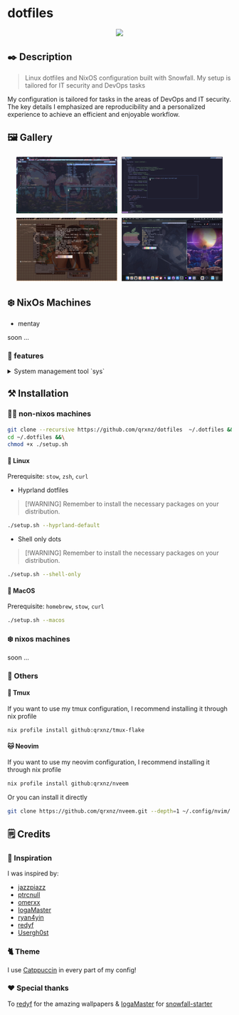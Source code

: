 # dotfiles

<p align="center">
  <a href="https://go-skill-icons.vercel.app/">
    <img src="https://go-skill-icons.vercel.app/api/icons?i=git,neovim,zed,apple,nixos,linux,docker,qemu,hyprland,tmux,kitty" />
  </a>
</p>

## ✒️ Description

> Linux dotfiles and NixOS configuration built with Snowfall. My setup is tailored for IT security and DevOps tasks

My configuration is tailored for tasks in the areas of DevOps and IT security. The key details I emphasized are reproducibility and a personalized experience to achieve an efficient and enjoyable workflow.

## 🖼️ Gallery

<div style="display: flex; justify-content: center; flex-wrap: wrap;">
    <img src="./.github/assets/img/hyprland-nixos-mentay.jpg" style="margin: 5px; width: 45%;">
    <img src="./.github/assets/img/neovim.jpg" style="margin: 5px; width: 45%;">
    <img src="./.github/assets/img/kali.jpg" style="margin: 5px; width: 45%;">
    <img src="./.github/assets/img/macos.jpg" style="margin: 5px; width: 45%;">
</div>

## ❄️ NixOs Machines

- mentay

soon ...

### 🧰 features

<details>
<summary>System management tool `sys`</summary>

Rebuild (in flake directory)

```sh
sudo sys rebuild # or `r` as a shorthand
```

Testing an ephemeral config

```sh
sudo sys test # or `t` as a shorthand
```

Deploying to a server (in flake directory)

```sh
sudo sys deploy HOSTNAME # or `d` as a shorthand
```

</details>

## ⚒️ Installation

### 🐧🍏 non-nixos machines

```sh
git clone --recursive https://github.com/qrxnz/dotfiles  ~/.dotfiles &&\
cd ~/.dotfiles &&\
chmod +x ./setup.sh
```

#### 🐧 Linux

Prerequisite: `stow`, `zsh`, `curl`

- Hyprland dotfiles

> \[!WARNING\]
> Remember to install the necessary packages on your distribution.

```sh
./setup.sh --hyprland-default

```

- Shell only dots

> \[!WARNING\]
> Remember to install the necessary packages on your distribution.

```sh
./setup.sh --shell-only
```

#### 🍏 MacOS

Prerequisite: `homebrew`, `stow`, `curl`

```sh
./setup.sh --macos
```

### ❄️ nixos machines

soon ...

### 👾 Others

#### 🍕 Tmux

If you want to use my tmux configuration, I recommend installing it through nix profile

```sh
nix profile install github:qrxnz/tmux-flake
```

#### 🐱 Neovim

If you want to use my neovim configuration, I recommend installing it through nix profile

```sh
nix profile install github:qrxnz/nveem
```

Or you can install it directly

```sh
git clone https://github.com/qrxnz/nveem.git --depth=1 ~/.config/nvim/ && nvim
```

## 🗒️ Credits

### 🎨 Inspiration

I was inspired by:

- [jazzpiazz](https://github.com/jazzpizazz/zsh-aliases)
- [ptrcnull](https://github.com/ptrcnull/dotfiles)
- [omerxx](https://github.com/omerxx/dotfiles)
- [IogaMaster](https://github.com/IogaMaster/dotfiles)
- [ryan4yin](https://github.com/ryan4yin/nix-config)
- [redyf](https://github.com/redyf/nixdots)
- [Usergh0st](https://github.com/Usergh0st/bspwm)

### 🐈 Theme

I use [Catppuccin](https://catppuccin.com/) in every part of my config!

### ❤️ Special thanks

To [redyf](https://github.com/redyf/wallpapers) for the amazing wallpapers & [IogaMaster](https://github.com/IogaMaster) for [snowfall-starter](https://github.com/IogaMaster/snowfall-starter)
